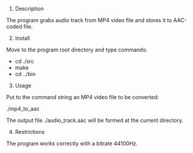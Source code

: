 1. Description

The program grabs audio track from MP4 video file
and stores it to AAC-coded file.


2. Install

Move to the program root directory and type commands:
 - cd ./src
 - make
 - cd ../bin


3. Usage

Put to the command string an MP4 video file to be converted:

 ./mp4_to_aac <MP4-coded file>

The output file ./audio_track.aac will be formed at the current directory.


4. Restrictions

The program works correctly with a bitrate 44100Hz.

